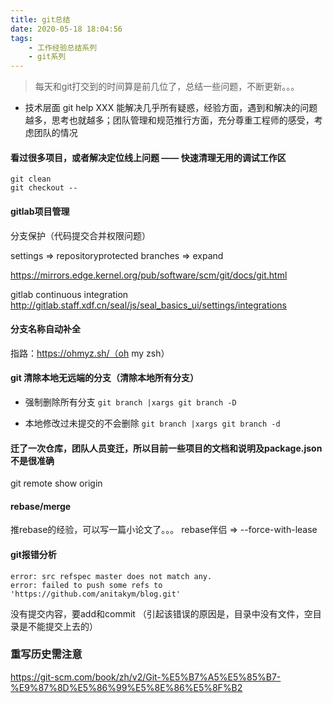 ```yaml
---
title: git总结
date: 2020-05-18 18:04:56
tags:
    - 工作经验总结系列
    - git系列
---
```


> 每天和git打交到的时间算是前几位了，总结一些问题，不断更新。。。

- 技术层面 git help XXX 能解决几乎所有疑惑，经验方面，遇到和解决的问题越多，思考也就越多；团队管理和规范推行方面，充分尊重工程师的感受，考虑团队的情况
#### 看过很多项目，或者解决定位线上问题 —— 快速清理无用的调试工作区
```
git clean
git checkout --
```


#### gitlab项目管理
分支保护（代码提交合并权限问题）

settings => repositoryprotected branches => expand

https://mirrors.edge.kernel.org/pub/software/scm/git/docs/git.html


gitlab continuous integration
http://gitlab.staff.xdf.cn/seal/js/seal_basics_ui/settings/integrations

#### 分支名称自动补全
指路：https://ohmyz.sh/（oh my zsh）


#### git 清除本地无远端的分支（清除本地所有分支）
* 强制删除所有分支
`git branch |xargs git branch -D`

* 本地修改过未提交的不会删除
`git branch |xargs git branch -d`


#### 迁了一次仓库，团队人员变迁，所以目前一些项目的文档和说明及package.json不是很准确
git remote show origin


#### rebase/merge
推rebase的经验，可以写一篇小论文了。。。
rebase伴侣 => --force-with-lease


#### git报错分析
```
error: src refspec master does not match any.
error: failed to push some refs to 'https://github.com/anitakym/blog.git'
```
没有提交内容，要add和commit （引起该错误的原因是，目录中没有文件，空目录是不能提交上去的）

### 重写历史需注意
https://git-scm.com/book/zh/v2/Git-%E5%B7%A5%E5%85%B7-%E9%87%8D%E5%86%99%E5%8E%86%E5%8F%B2
